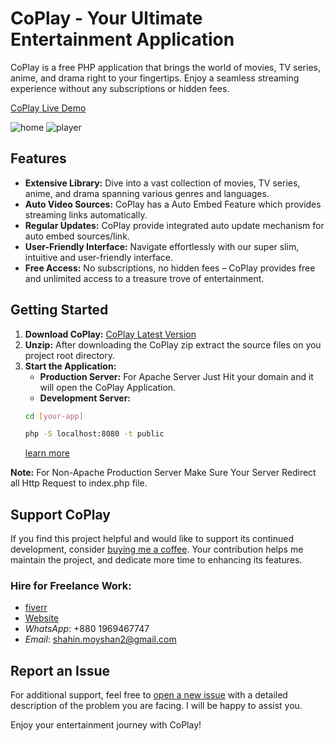 # CoPlay - Your Ultimate Entertainment Application

CoPlay is a free PHP application that brings the world of movies, TV series, anime, and drama right to your fingertips. Enjoy a seamless streaming experience without any subscriptions or hidden fees.

[CoPlay Live Demo](http://coplay.evolesoft.com)

![home](https://github.com/vulcanphp/coplay/assets/128284645/5266c5c6-462a-4ba1-8053-d33cf8200995)
![player](https://github.com/vulcanphp/coplay/assets/128284645/f243e5fa-922b-4694-8161-0f3597b65f29)


## Features
- **Extensive Library:** Dive into a vast collection of movies, TV series, anime, and drama spanning various genres and languages.
- **Auto Video Sources:** CoPlay has a Auto Embed Feature which provides streaming links automatically.
- **Regular Updates:** CoPlay provide integrated auto update mechanism for auto embed sources/link.
- **User-Friendly Interface:** Navigate effortlessly with our super slim, intuitive and user-friendly interface.
- **Free Access:** No subscriptions, no hidden fees – CoPlay provides free and unlimited access to a treasure trove of entertainment.

## Getting Started

1. **Download CoPlay:** [CoPlay Latest Version](https://github.com/vulcanphp/coplay/releases/latest)
2. **Unzip:** After downloading the CoPlay zip extract the source files on you project root directory.
3. **Start the Application:**
    - **Production Server:** For Apache Server Just Hit your domain and it will open the CoPlay Application.
    - **Development Server:**
    ```bash
    cd [your-app]

    php -S localhost:8080 -t public
   ```
   [learn more](https://github.com/vulcanphp/hyper)

**Note:** For Non-Apache Production Server Make Sure Your Server Redirect all Http Request to index.php file.

## Support CoPlay

If you find this project helpful and would like to support its continued development, consider [buying me a coffee](https://www.buymeacoffee.com/vulcandev). Your contribution helps me maintain the project, and dedicate more time to enhancing its features.

### Hire for Freelance Work:
- [fiverr](https://www.fiverr.com/vulcanphp)
- [Website](https://evolesoft.com/contact)
- *WhatsApp*: +880 1969467747
- *Email*: shahin.moyshan2@gmail.com

## Report an Issue

For additional support, feel free to [open a new issue](https://github.com/vulcanphp/coplay/issues) with a detailed description of the problem you are facing. I will be happy to assist you.

Enjoy your entertainment journey with CoPlay!
